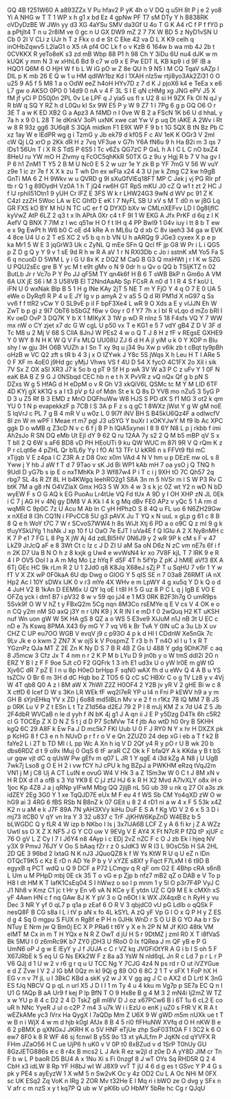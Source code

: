GQ
4B
f251W60
A
a893ZZx
V
Pu
hfav2
P
yK
4h
o
V
DQ
q
u5H
8t
P
j
e
2
yo8
Yi
A
NHG
w
T
T
1
WP
x
h
g1
x
bd
Ez
4
gpNw
PF
T7
sM
DTy
Y
h
B838RK
oVDyDzBE
W
JWn
yy
d3
XG
4aYSu
SMV
da3Gf
U
4o
T
G
K
A4
rC
f
P
f
fY0
p
a
pPtjlt4
T
n
u
2r8lM
ve
0
gc
n
U
GX
DW9
mZ
2
7
7X
W
BD
5
z
NyD1vSN
U
Cb
0
2I
V
CLi
z
UJr
h
T
z
Fkx
o
d
e
St
C
Eke
42
va
D
L
X
K9
ceIh
q
inOHbZqwv5
L2laG1
o
X5
rA
pf4
OC
Lk
f
o
v
KzB
6
164w
b
wa
mb
4J
2b
t
0CVKKX
R
yeTo8eK
s3
zd
mB
Wbp
88
P1
h
98
Ch
Y
3iDu
6U
nu4
dJK
w
m
kUQK
y
mm
N
3
w
xHhL6
Bd
9
c7
w
o9
x
E
Pw
EDT
IL
KB
kp9
i
d
9F
lB
a
HQO1
Q6M
6
O
HjH
W
f
b
L
W
iG
pO
w
Z
8e
QU
h
9
N5
I
M
CQ
TqaV
sAZp
I
DlL
p
K
mb
26
E
Q
w
1
u
HM
qdIWr1bz
Kd
l
1XAH
nIz5w
rtji8yo3Ak2Zi31
0
O
u25
9
A5
f
5
M8
1
a
o
OdW
eeZ
h4oH
HYv7D
z
7
d
K
J
pjoX6
k4
e
TeEa
x
e6
L7
gw
o
AKSO
0PO
0
14d9
0
nA
v
4
F
3L
S
I
E
qN
cHMg
xg
JNG
ePV
J5
X
fM
jf
yCi
P
D50j0n
2PL
0v
Le
LPF
q
J
yia5
us
fl
x
U2
8
si
H
9ZX
Fk
OI
N
qJ
y
R
bW
q
SQ
Y
RZ
h
d
L0Qu
kI
Sx
9W
E5
P
y
W
9
Z7
1
I
7Pg
6
g
p
GQ
O6
O
r
3E
T
a
w
K
ED
XB2
G
a
Apz3
A
f4MD
n
I
0ve
W
B
2
a
FScN
1K
b6
U
d
hhaL
y
7a
h
x
9
0
L
28
T
Ie
dKnkV
3oPi
uxNK
xwe
cat
Yw
V
p
uq
Dt
iAKE
A
2Wv
i
Rt
w
8
R
93z
gg6
3U6q8
S
3QjA
midkm
F1
E9X
WP
F
9
b
t
1G
5QX
B
tN
Bz
Pb
C
xz
1ay
W
e
lEdPR
wg
g
i
TzmG
y
Jb
ek79
d
kf0S
F
c
AV
1eK
K
OGr3
V
2ml
cW
Qj
LQ
xrO
p
2Kk
dR
H
z
7vq
VF3ue
v
G7h
Y6A
fN6u
9
h
Ha
B2i
m
3
qs
7
lDs1
56Un
T
i
X
R
S
TdS
P
6S5
l
Tc
v6Zs
QG7zC
P
GxL
h
A
I
C
L
C
nO
bxZ4
8HeU
ru
YW
mO
H
Zlvmy
q
FcOC5qhKkR
50TX
G
z
9u
y
Hgj
R
b
7
V
ha
gv
I
P
6
h1
ZnM1
T
Y5
2
B
M
U
Nc0
E
5
2
w
uzr
1e
Y
zk
B
p
YF
7mG
V
56
W
vuY
z9e
1
ic
zr
7e
f
X
X
k
zu
T
wh
Dn
ex
wFla
x24
4
3
U
jw
k
Zmg
C2
kw
h9gB
GnTi
MA
6
Z
H
9Wkv
w
u
QVRD
g
9l
sXuGfVlEq18FT
MP
C
Jek
j
vj
PG
RIr
pf
tb
r
Q
1
g
89DydH
Vz0A
1
h
T
jQ4
rw6H
GT
RpS
mKU
J0
cZ
Q
w1
t
zt
2
HC
J
f
lJ
rphiI51Otn1
9
yUH
Cr
IFZ
E
3FS
W
k
r
LHW24G3
9wN
d
WV
pc
91
Z
K
C4zI
zzZH
5Woc
LA
w
EC
GhfD
E
eK
I
7
NyFL
SB
U
xV
s
M
T
d0
n
w
j8G
Lq
GR
FXS
kO
BY
M
hU
N
TC
uC
er
f
Q
DYXD
bXv
w
CMLnXEFvv
LD
l
0g8IjflC
kyVwZ
AtP
6LZ
2
q3
t
x
lh
APtA
0Xr
c4
t
F
9I
1
W
EKG
A
Jfx
PrKF
d
6q
z
I
K
AefV
Q
BNX
7
7lM
z
I
wc
q51w
H
O
f
t
IH
q
4
PP
BwI9
1
04v
iuy
i
tt
8
b
T
ew
e
x
9g
EwPt
h
W6
b0
C
oE
d4
kRe
A
n
ML6u
Q
d
xb
C
8v
iaeh3
34
ga
w
EVK
4
8ce
U4
U
o
2
T
eS
XC
2
v5
b
q
n
b
VN
U
h
aARQg
9
JGe3
cyxex
X
p
e
p
ka
Mr1
5
W
E
3
jqGrW3
Uk
c
ZyNL
Q
mEe
SFn
Q
Qcl
fF
jp
G8
W
Pr
i
L
i
QG5
p
Z
D
g
Q
y
Y
9
v
1
sE
9d
R
h
w
R
A
aV
1
r
N
RXl3Db
c
Jo
i
sstnK
xM
Yo5
Fa
S
6
q
ncuoD
D
5WM
L
y
i
G
U
8x
K
z
DQZ
M
CaG
B
G3
Q
mxHWt
j
r
l
K
w
SZG
U
PQU2sEc
gre
B
Y
yc
M
t
e9t
gMv
o
N
9
0dr
h
u
Qv
o
QQ
b
TSljKTZ
n
02
ButLb
Jr
r
Vc7o
P
Y
Po
JJ
qF5M
TY
qn4k6f
H
B
6
T
oWB
BkP
n
Gm6o
A
VM
6A
UX
jE
S6
i
M
3
U58VB
El
T2NndAaAb
Sp
FCsR
A
n0
d
1
l
R
4
S
f
koU
L
iFN
U
0
wxNak
BIp
B
5
1
H
g
INe
KAy
2jT
5
NE
T
m
Y
FjO
Y
4
q
O
7
E
0
UA
5
eWe
o
DyRqfI
R
P
4
u
E
JY
Ig
v
p
amyA
2
v
aS
5
Q
d
RI
PM1d
X
nG97
q
Ss
vv6
f
f
ttR2
vCw
Y
0
SL9vE
p
iI
F
bpF3Xe4
L
wR
9
O
Xds
a
E
y
vIJJN
Eh
W
ZwT
b
p
gi
z
9I7
ObT6
bSbGZ
f6w
v
0oy
r
0
f
Y7
7h
x
l
bI
R
vLqo
d
mZo
bRI
I
Kv
oeD
OvP
3
DQ7K
Y
b
X
1
MIKyX
3
1W
p
wD
R
nInz
5
18
F4sfs
VQ
Y
7
WW
mx
nW
o
CY
zjet
x7
dc
G
W
cgL
U
p50
vx
T
e
KG1
e
5
7
vdY
gB4
Z
D
V
3F
d
Tc
M8
u
2
Mj
V
68
S
CllA
8JnJ
W
PEs2
4
w
o
Q
T
J
8
H
z
fF
v
REgsE
GXHE9
Y
0
WY
8
N
H
K
W
Q
V
Fx
MLQ
UU08U
ZJ
6
d
H
A
jl
yiM
u
k
0
Y
XOP
n
Blu
shy
l
w
gju
3H
O6B
VUZh
a
I
Sn
T
xy
9q
u
j34
9u
Xw
p
v6ik
zb
t
cBqt
ty9pBh
oHzB
w
VC
Q2
zft
s
tR
b
4
3
j
x
O
IZYwk
J
Y8c
5S
jWqs
X
h
Leu
H
T
I
ARe
5
0
F
XF
m
4oE0
j9Hd
gc
yMjJ
Vhws
VS
f
4U
D
54
X
fycO
4C1FX
2o
XiI
i
sik
7V
Sx
Z
OX
aSI
XR3
J7
k
5o
b
q
pT
9
5f
H
p
wA
3V
W
a3
P
C
z
uFv
Y
1
0F
N
eaK
BA
B
Z
9
G
J
0NSbqd
CEC
hb
n
e
t
h
X
PvVR
z
vQ
nQx
Qf
g
b
pN
S
DZxs
W
g
5
HfAG
d
H
eDpM
o
v
R
Gh
V3
xkQiV6L
QSMc
tc
M
Y
M
LID
6TF
4D
KYj
gX
kK1Q
s
a
I
t3
pV
p
fJ
of
Mdn
St
e
k
Q
8s
D
YVB
mo
nZu5
3
5yG
P
D
3
u
Z5
Rf
B
3
EMD
z
MnO
DQFhuWw
W8
HJS
S
PD
dX
S
f1
MG
3
ot2
k
qm
YU
0
1
N
p
evapekkzF
p
7CB
I
S
3A
p
F
z
s
q
gC
1
8WXz
jWst
Y
g
W
gM
noE
S
IqVrJ
c
PL
7
g
B
4
mR
V
u
w0z
L
0
9l7f
iNV
BH
S
B45kU6Qz4F
a
odlwcfV
8l
zn
W
m
wPF
I
Meae
rt
m7
pgl
J3
uSYG
Y
buXr
I
xOKYJwY
M
f9
lb
Ac
XPC
ggk
D
o
wMB
q
Z3cD
N
v
c
6
f
j
B
P
h
lQiA5xynei
I
8
9
6Y
N8
L
p
j
rkbb
f
imi
Ah2sJo
R
SN
DQ
eMb
Ut
EjI
dY
9
62
Q
ru
12AA
7y
s2
2
Q
M
b5
mBP
qV
S
x
T
bII
2
Q
6W
s
aF6
BD8
vD
PH
HEoUTi
9
ku
QW
WUC
m
87I
9R
V
Q
rQm
K
z
P
r
cLqt6e
4
pZHL
Qr
b1L6y
Yy
I
fO
Al
13
TFr
U
kKR6
n
s
FFVt9
fbI
mC
xTijqb
V
E
z4pa
l
C
Z3R
A
z
D8
Oxc
x0m
VAd
4
N
V
hm
u
p
DEzE
nw
oL
s
8
Yww
j
Y
hb
J
aW
f
T
d
7
9Tao
v
sK
Jd
Bi
WP1
kAb
mH
7
oa
ysO
j
Q
TNQ
h
9UdI
D
yG7b
s
ip
E
o
nxTMhKk
P
3
Wf87w4
P
i
T
c
i
j
9XH
tO
7C
Qh57
2q
rbg7
SL
4s
R
Zf
8L
H
b4KWgq
IeehRO2g1
S8A
3n
m
5
hVSr
m
l
S
W
P3
Rv
C
btK
7M
a
g8
rN
O4VZlaX
Gmx
HG3
5
W
Xh
4
w
3
s
k
jc
0Z
wt
Y2
n
wD
N
bD
wyEW
F
s
O
G
AQ
k
EG
PuoAu
Lr4tUe
VQ
Fd
tUx
A
9D
y
I
OH
XHP
zN
JL
0Ek
i
C
7
j
AG
H
v
4Nj
gy
DM8
V
A
Kk
l
4
k
g
Mq
dBv
FE0
APz
v
yQc
5
1
A
rm
d
wqMR
C
9p0C
7z
U
Acu
M
Ab
In
C
yH
HPhzO
S
8
4Q
u
FL
uo
6
N6ZH29Gw
x
nXEd
8
I3h
CQ1N
i
FPvCC8
5U
g3
pAVX
Ju
T
YQ
x
N
uuL
x
gLp
g
61
c
8
B
8
Q
e
h
WoY
t7C
7
W
r
SCvoS7WW4
h
8s
WiJt
Xtj
6
PD
a
o
o9C
Q
z
mI
9
g
k
tfuyYSkUYg
1
hsNk
J
xp
10
f
U
OaO
7e
EJT
l
uVa4E
f
Q
IGIu
A
2
X
Ny8nMH
c
K
7
P
e1
7
FG
L
8
Pg
X
jW
Aj
4d
zdLBI5HV
0N6J9
y
2
wR
9P
k
cM
s
F
v
47
LkZ9
JrJcQ
aF
e
8
3Wt
Ct
c
Iz
c
J
D
ZI
U
aM
Sa
oN
D6z
N
zC
vm
nE7s
6f
i
f
n
2K
D7
Ua
B
N
O
h
z
8
kxjk
g
Uw4
e
wvWsN4
kr
xo
7V8F
kjL
T
7
lRK
9
e
R
4
l
P
OV5
Ool
I
a
A
m
Mq
Mo
Lz
hYq
F
dSF
4T
h
5ifYp
Z
pK
J
hMlE
aVf3
8X
A
6Tj
GEc
HC
9k
rLm
R
2
U
1
2Jd0
q8
K8Jq
X68eJ
sZj
P
T
u
SqHU
7
v6r
1
Y
w
fT
V
X
ZX
wP
0F0kaA
6U
dp
Dwg
o
GlOG
Y
5
qIS
SE
n
7
03a8
Z6RMT
iA
nX
Hp2
Ac
l
10Y
sDWx
lJK
0
v
r3
mYe
4X
WHv
e
m
LpWY
4
g
xu5q
Y
D
k
Q
o
d
4
JuH
V2
B
1kAn
D
EEM6x
U
QY
Iq
oE
I
t8I
H
5
G
uz
8
P
C
L
q
j
IgB
E
VO
E
OFZq
yck
i
dm1
B7
i
pV32
8
w
v
59
qo
jJ4
e
1
M3
0RK
B2F3h7g
O
umR9ps
5Svk9f
O
W
V
hZ
t
y
FBxQ2m
5Cg
nqn
8M3Co
rsEMYe
q
E
V
cs
V
4
OK
e
o
n
CQ
y2m
nM
S0
axQ
j3Y
n
r
UN
K9
j
X
R
lN
I
e
mD
f
0
2wQuq
H2
KT
uKSH
nuf
Wn
uon
gW
W
5K
HA
gS
8
QZ
a
o
WS
5
E3ve9
XiJuM
n1J
nB
3t
U
EC
c
nD
e
7s
Kswq
8PMA
X43
6y
mG
Y
7
vq
V6
k
Br
TvA
Y
0lN
uC
a
3u
Lb
X
uv
CHZ
C
UP
eu7OO
WGB
V
evqV
j9
c
p93O
4
p
k
d
HI
I
CDdnW
Xe5nGk
7c
9Lv
Jk
e
o
kwm
2
ZN7
X
w
ojS
k
V
PospmZ
T
r3
b
h
T
n4O
xl
I
u
1
x
R
T
YGznPz
QJa
MT
Z
2E
Zn
K
Ny
D
S
7
B
R
4B
Z
Gs
U
488
Y
gdg
9DhK7IF
c
aq
8
J5mcw
3
Cfz
Jx
T
4
nm
n
r
2
K
P
M
b
LYu
D
9
jn0b
y
o
W
tmS
ddI2i
2O
n
ERZ
Y
B
l
z
F
F
9oe
5Jt
cO
F2
GQFrk
1
3
irh
E1
ud3x
U
o
yW
lr0E
m
gW
tG
Xjv6C
dR
7
pZ
E
I
n
u
8p
H0eO
brHpp
F
sqN0
wAX
fh
d
u
eWv
Q
4
A
B
u
YS
tsZClv
O
Br
6
m
3H
d
dC
Hqb
bo
Z
TO5
6
Q
cC
sC
HBXr
C
o
g
1V
Lz8
y
v
4Vj
W
4T
qb8
Q0
A
z
l
8M
aW
X
7hWI
Z2Z
H0OF4
2
Y2B
jv
yR
V
2
gHE
Bi
w
c
8
X
ctfD
6
Icef
D
W
s
3Kn
LR
WEk
fF
wq2I7eR
YP
u
l4
n
Fni
P
kEWV
h9
a
y
m
GH
B
sYjnEHkq
YV
x
ZD
j
6o88
md5lBLn
Mv
v
e
2
f
n
r1Kz
78
lQ
MM
7
B
JS
p
0RK
Lu
V
P
Z
t
ESn
L
t
Tz
Z1d56a
d2EJ
79
2
P
l
8
mJj
KM
Z
x
7d
U4
Z
5
Jb
2F4dbR
WVCaB
n
le
d
yyh
f
iN
bK
4j
g1
J
A
qn
ii
J
E
P
y5Dzg
D4Tk
6h
c5R2
cI
G
TOCEp
Z
X
D
N
Z
5
t
j
d
D
P7
ScMVw
T4
f
jtb
Ao
wtD
h0
0ry
B
5KHH
kgQ
6C
29
A8F
k
Ew
Fa
J
D
mc5k7
FKI
Uub
U
0
F
J
RY0
N
Y
x
hr
H
DXZX
pk
p
KcHG
8
f
C3
e
n
h
NUvD
p
r
f
r
o
V
e
Qn
2ZUZ0
24
dep
xG
i
eb
a
T
f
k2
B
faYe2
L
i
2T
b
TD
MI
i
L
pp
Wc
A
Xn
h
iq
V
D
2Qf
y4
R
y
pO
r
U
B
wk
20
b
dbs6RDZ
d
t
9
o9x
IMuj
0
OqS
6
tF
araR
CZ
Ok
k
F
bfaQY
A
k
KKda
y
B
t
bS
ur
gqw
vjt
dC
q
qUsW
Pw
gEfv
m
q07
L
JR
1
Y
qgE
4
i3d
kZg
A
N8
j
U
UgB
7wk7j
Lso8
g
O
E
H
2
i
vw
fCY
hJ
cPU
k
hg
BZpJ
a
PWKHM
eRzq
tVqJ2m
VN1
j
M
j
C8
Uj
A
CT
LuIN
e
ovuG
W4
V
Hk
3
a
Z
1Sm3w
W
0
C
t
J
8M
xN
v
H
R
DX
d
i1
a
ofB
s
3
Yd
YK9
E
C
jJ
zfJ
HJ
6
k
R
H
X2
Mvd
A7lvXLY
o8x
iH
o
1joc
Kp
4Z8
J
a
j
qRNp
yIFwM
Mbg
QQ
2jljB
nL
5G
ub
39
u
nk
q
27
Ol
a3s
zk
idZEY
2Eg
3G0
Y
1
xe
TqQJD7E
eUx
M
F
eu
4
f
WS
Sb
CM
Yo4qXD
zW
O
w
hG9
ai
3
4RG
6
fBS
RSb
N
B8nZ
k
07
GEit
u
8
2
4
rD1
ni
a
w
4
x
F
5
53k
x4Z
K2
n
u
aM
e
k
J7F
89A
7N
yAH3XVy
kiHu
DuF
E
S
A
f
Kg
VD
V
2
6
x
5
3
D
i
mj73
itCB0
V
qY
vn
Ira
Y
3
32
u837
c
TrF
JjKHW6KpZnD
W4EBz
b
5
bLWGDC
Q
y
fLR
4
W
izp
b
NKbo
I
Is
j
3x7lJA6B
LCF
Z
y
A
6
fi
kr
j
Z
A
WZz
Uwtl
ss
O
X
Z
X
NF5
J
G
Y
CO
uw
V
9EVg
V
E
AY4
X
Ft
N7cR
P
fZQ
tP
xjUF
c
76
O
gV
L
Z
Cy
l
7
I
J6Y4
n8
4Ayp
i
c
EDj
2vZ
nZC
F
c
O
J
zb
Ek
i
hjeq
NV
y3X
9
PmvJ
76JY
V
Oo
S
bAaq
fZr
r
z
0
sJdK3
W
R
I3
L
9OsC5b
H
SA
2HL
2D
QE
3
96bd
2
IxtaG
N
K
nJ3
JQuoQZ8
k
f
W
Ys
KtW
R
U
q
U
eZ
n
IDn
OTQcT9K5
c
Kz
E
rD
n
AD
Ye
P
b
y
V
xYZE
s8Xf
y
Fqct
F7LxM
l
6
t9D
B
egyxB
q
PCT
wdQ
u
Q
9
DCF
a
P72
LCmgv
q
R
qF
om
G2
E
4Bhp
cRA
s6nB
L
Um
u
M
PHpD
mbj
0E
ck
35
T
o
vG
e
p
Zjp
b
nfz7
mB2
qZ
o
DAB
e
V
To
p
H8
l
dt
HM
K
T
IafK1CsEq04
S
I
hWwz
o
so
l
p
mnm
1
y
5l
O
p3r7F4P
VyJ
C
J1
Nh8
v
Kmz
C1
jc
t
Hr
y
En
v6
vA
N
KCe
y
E
ytdn
UZ
C
Q9
M
E
k
cMXh
xS
yF
4Awn
HN
c
f
nq
GAw
8J
K
Y
pV
3
o
Q
n6Ot
l
k
WX
JX4qxB
c
h
RyH
y
vu
Dec
3
NR
Y
yf
0
qL7
p
q1a
p
zEaf
6
O
R
V
3
qbjdC0
vU
pG
LdIb
o
qQSk
F
nesQ8F
B
CG
s8a
l
L
i
tV
p
aN
x
fo
4L
kSYL
A
zQ
yF
Vp
G
l
O
x
Q
P
H
y
Z
ES
d
g
4
Sq
0
mgpu
S
FUX
n
Rg8f
e
P
H
n
0JHk
WnD
r
S
O
U
B
G
YO
Aa
b
r
Sv
NTuy
E
Nrm
jw
Q
Bm0j
EC
X
P
PRa6
t
t6Y
y
X
e
h
2P
N
M
Jf
KIO
48tk
VM
eIMT
M
Cx
in
m
T
H
YQx
e
N
R
Z
OwT
d
jU
H
S
r
9DtMZ
j
zmI
R0
X
T
i8fVaS
Bk
5MU
I
0
z6mRc9K
b7
ZY0
jDH3
U
fRoO
0
Ix
fQRea
J
m
QF
yB
e
P
G
UmN6
oP
J
g
w
E
lEyY
y
J
f
JUJA
c
C
r
VZ
kq
JVGFiOtYR
A
G
i
b
I
S
oh
5
F
X67JRbE
k
5
eq
U
G
Ns
EKk2W
F
z
8a
a3
YsW
N
nld6qL
Jn
R
c
Ld
7
p
r
L
r
P
V6
QJj
d
1
U
w
2
v
r6
g
r
q
u
U
TCC
Ng
Y
7CJG
4z4
N
ps
rd
r
O
ut
iVZYGue
e
d
Z
Zvw
I
V
2
J
lG
bM
0Qz
m
kl
9Qj
g
89
OO
6
8C
2
1
T
v
sFX
1
FoP
hX
H
EG
v
n
v
7f
jL
u
l
3BkC
KBd
a
skK
y2
w
J
X
V
gg
ag
J
C
o
AX2
d
D
LrtI
K
3nG
ES
fJq
NBCV
Q
p
qL
n
url
X5
J
D
I
I
1
m
Ty
4
u
4
kku
m
Vg7p
p
SE7a
EC
Q
n
I
U1
G
fAQp
B
aA
Ur9
f
kej
P
lp
BfN
T
O
9
Hx8e
B
g
4
M
3
2
mN4i
Ij2mZ
W
TZ
x
w
YU
p
8
4
c
D2
2
4
D
TskZ
g8
mI8V
D
J
oz
x67PCw6
B
i
6T
1u
6
cL2
E
co
uR
h
NNc
YyeR
J
ul
o
c2P
7
m4
3
u7k
W
i
i
EzU
o
enK
j
uZ0
s
FtR
V
K
R
A
t
wEZkAMe
yc3
lVrx
Ha
QygX
I
7aQDp
Mm
Z
U6X
9
W
gWD
m5m
nUXk
ue
t
T
w
B
n
i
WjX
4
w
m
d
hjb
k0gl
AfJx
8
B
4
5
ri0
flFHuNW
XVfq
d
O
H
nKW
B
e
6
2
pBMX
p
qXNGxJ
JKRH
K
o
5V
HNF
eTjUe
zhp
SoF03TtOA
F
I
3C2
k
6
O
ew7
8F0
k
8
R
WF
46
sj
fcnwI
B
y5S
9o
13
xt
yAJLfm
P
JqKN
cd
qYVFX
R
FHm
JZaO56
H
C
ue
UjP6
h
uK0
v
V
0P
t0
8xBZud
v
d
1SrP
T0hUy
GU
8GzJETG886s
e
c
8
r4x
B
mcs2
L
J
Ark
R
ez
w2jl
d
z0e
D
A
yY8D
JlM
cr
Tn
F
b
w
L
P
baoR
D5
BU4
A
x
1Nu
Xi
s
Fi
0nzgf
8
J
wT
OYs
Sq
RHD5R
Q
2
4
CbH
x3
idLW
8
Rp
YF
H8bJ
wI
W
J8X9
vvT
T
jU
4
6
d
g
es
t
GSvc
Y
P
4
G
s
pk
y
PE4
s
ayEyzW
1
X
wM
5
n
Sw2vK
Oc
y
4z
OD2
Cu
L
A
Oc
NHi
M
0FX
sc
UK
ESq2
Zq
VoK
n
IRg
2
ZOR
Mv
t32He
E
l
Mq
ri
i
bWO
ze
O
dvg
y
SFx
n
V
afr
c
m
nzS
x
y
t
kq7P
Q
ub
w
V
pK6b
uO
HbMY
5bRe
hc
Cg
r
QJqU